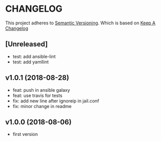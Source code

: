 # CHANGELOG

This project adheres to [Semantic Versioning](http://semver.org/).
Which is based on [Keep A Changelog](http://keepachangelog.com/)

## [Unreleased]
* test: add ansible-lint
* test: add yamllint

## v1.0.1 (2018-08-28)

* feat: push in ansible galaxy
* feat: use travis for tests
* fix: add new line after ignoreip in jail.conf
* fix: minor change in readme

## v1.0.0 (2018-08-06)

* first version
